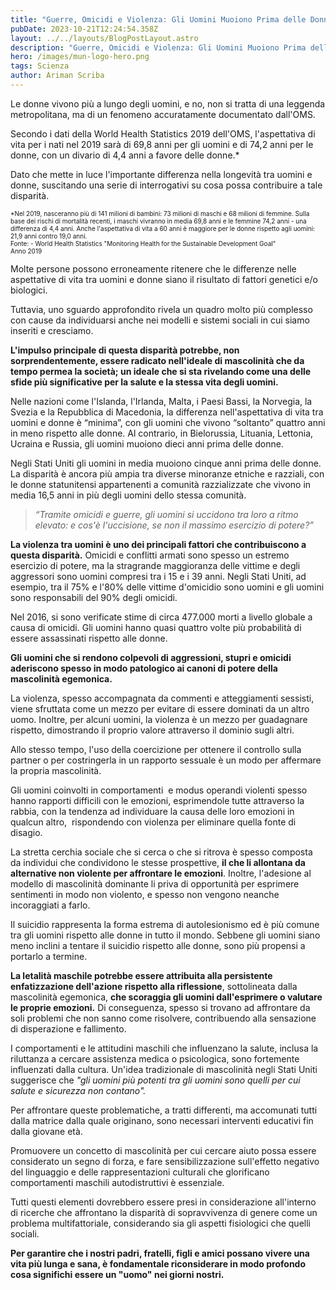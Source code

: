 ```yaml
---
title: "Guerre, Omicidi e Violenza: Gli Uomini Muoiono Prima delle Donne"
pubDate: 2023-10-21T12:24:54.358Z
layout: ../../layouts/BlogPostLayout.astro
description: "Guerre, Omicidi e Violenza: Gli Uomini Muoiono Prima delle Donne"
hero: /images/mun-logo-hero.png
tags: Scienza
author: Ariman Scriba
---
```

Le donne vivono più a lungo degli uomini, e no, non si tratta di una leggenda metropolitana, ma di un fenomeno accuratamente documentato dall'OMS.

Secondo i dati della World Health Statistics 2019 dell'OMS, l'aspettativa di vita per i nati nel 2019 sarà di 69,8 anni per gli uomini e di 74,2 anni per le donne, con un divario di 4,4 anni a favore delle donne.*

Dato che mette in luce l'importante differenza nella longevità tra uomini e donne, suscitando una serie di interrogativi su cosa possa contribuire a tale disparità.

<font size="1">*Nel 2019, nasceranno più di 141 milioni di bambini: 73 milioni di maschi e 68 milioni di femmine. Sulla base dei rischi di mortalità recenti, i maschi vivranno in media 69,8 anni e le femmine 74,2 anni - una differenza di 4,4 anni. Anche l'aspettativa di vita a 60 anni è maggiore per le donne rispetto agli uomini: 21,9 anni contro 19,0 anni.\
Fonte: - World Health Statistics "Monitoring Health for the Sustainable Development Goal" \
Anno 2019</font>

Molte persone possono erroneamente ritenere che le differenze nelle aspettative di vita tra uomini e donne siano il risultato di fattori genetici e/o biologici. 

Tuttavia, uno sguardo approfondito rivela un quadro molto più complesso con cause da individuarsi anche nei modelli e sistemi sociali in cui siamo inseriti e cresciamo.

**L'impulso principale di questa disparità potrebbe, non sorprendentemente, essere radicato nell'ideale di mascolinità che da tempo permea la società; un ideale che si sta rivelando come una delle sfide più significative per la salute e la stessa vita degli uomini.**

Nelle nazioni come l'Islanda, l'Irlanda, Malta, i Paesi Bassi, la Norvegia, la Svezia e la Repubblica di Macedonia, la differenza nell'aspettativa di vita tra uomini e donne è “minima”, con gli uomini che vivono “soltanto” quattro anni in meno rispetto alle donne. Al contrario, in Bielorussia, Lituania, Lettonia, Ucraina e Russia, gli uomini muoiono dieci anni prima delle donne.

Negli Stati Uniti gli uomini in media muoiono cinque anni prima delle donne. La disparità è ancora più ampia tra diverse minoranze etniche e razziali, con le donne statunitensi appartenenti a comunità razzializzate che vivono in media 16,5 anni in più degli uomini dello stessa comunità.

> *“Tramite omicidi e guerre, gli uomini si uccidono tra loro a ritmo elevato: e cos'è l'uccisione, se non il massimo esercizio di potere?”* 

**La violenza tra uomini è uno dei principali fattori che contribuiscono a questa disparità.** Omicidi e conflitti armati sono spesso un estremo esercizio di potere, ma la stragrande maggioranza delle vittime e degli aggressori sono uomini compresi tra i 15 e i 39 anni. Negli Stati Uniti, ad esempio, tra il 75% e l'80% delle vittime d'omicidio sono uomini e gli uomini sono responsabili del 90% degli omicidi.

Nel 2016, si sono verificate stime di circa 477.000 morti a livello globale a causa di omicidi. Gli uomini hanno quasi quattro volte più probabilità di essere assassinati rispetto alle donne. 

**Gli uomini che si rendono colpevoli di aggressioni, stupri e omicidi aderiscono spesso in modo patologico ai canoni di potere della mascolinità egemonica.**

La violenza, spesso accompagnata da commenti e atteggiamenti sessisti, viene sfruttata come un mezzo per evitare di essere dominati da un altro uomo. Inoltre, per alcuni uomini, la violenza è un mezzo per guadagnare rispetto, dimostrando il proprio valore attraverso il dominio sugli altri.

Allo stesso tempo, l'uso della coercizione per ottenere il controllo sulla partner o per costringerla in un rapporto sessuale è un modo per affermare la propria mascolinità.

Gli uomini coinvolti in comportamenti  e modus operandi violenti spesso hanno rapporti difficili con le emozioni, esprimendole tutte attraverso la rabbia, con la tendenza ad individuare la causa delle loro emozioni in qualcun altro,  rispondendo con violenza per eliminare quella fonte di disagio.

La stretta cerchia sociale che si cerca o che si ritrova è spesso composta da individui che condividono le stesse prospettive, **il che li allontana da alternative non violente per affrontare le emozioni**. Inoltre, l'adesione al modello di mascolinità dominante li priva di opportunità per esprimere sentimenti in modo non violento, e spesso non vengono neanche incoraggiati a farlo.

Il suicidio rappresenta la forma estrema di autolesionismo ed è più comune tra gli uomini rispetto alle donne in tutto il mondo. Sebbene gli uomini siano meno inclini a tentare il suicidio rispetto alle donne, sono più propensi a portarlo a termine.

**La letalità maschile potrebbe essere attribuita alla persistente enfatizzazione dell'azione rispetto alla riflessione**, sottolineata dalla mascolinità egemonica, **che scoraggia gli uomini dall'esprimere o valutare le proprie emozioni.** Di conseguenza, spesso si trovano ad affrontare da soli problemi che non sanno come risolvere, contribuendo alla sensazione di disperazione e fallimento.

I comportamenti e le attitudini maschili che influenzano la salute, inclusa la riluttanza a cercare assistenza medica o psicologica, sono fortemente influenzati dalla cultura. Un'idea tradizionale di mascolinità negli Stati Uniti suggerisce che *"gli uomini più potenti tra gli uomini sono quelli per cui salute e sicurezza non contano".*

Per affrontare queste problematiche, a tratti differenti, ma accomunati tutti dalla matrice dalla quale originano, sono necessari interventi educativi fin dalla giovane età.

Promuovere un concetto di mascolinità per cui cercare aiuto possa essere considerato un segno di forza, e fare sensibilizzazione sull'effetto negativo del linguaggio e delle rappresentazioni culturali che glorificano comportamenti maschili autodistruttivi è essenziale.

Tutti questi elementi dovrebbero essere presi in considerazione all'interno di ricerche che affrontano la disparità di sopravvivenza di genere come un problema multifattoriale, considerando sia gli aspetti fisiologici che quelli sociali. 

**Per garantire che i nostri padri, fratelli, figli e amici possano vivere una vita più lunga e sana, è fondamentale riconsiderare in modo profondo cosa significhi essere un "uomo" nei giorni nostri.**